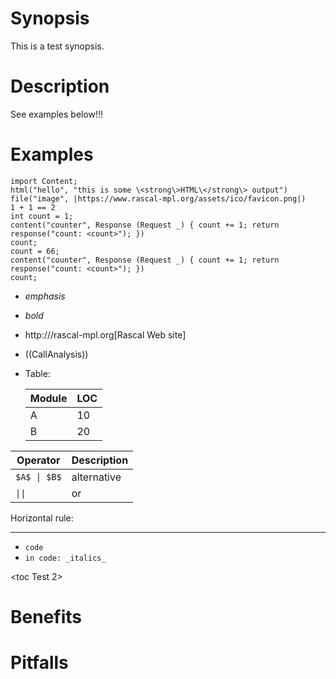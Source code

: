 # Synopsis
This is a test synopsis.
 
# Description
See examples below!!!

# Examples 
 
```rascal-shell
import Content; 
html("hello", "this is some \<strong\>HTML\</strong\> output")
file("image", |https://www.rascal-mpl.org/assets/ico/favicon.png|)
1 + 1 == 2
int count = 1;
content("counter", Response (Request _) { count += 1; return response("count: <count>"); })
count;
count = 66;
content("counter", Response (Request _) { count += 1; return response("count: <count>"); })
count;
```

* _emphasis_
* *bold*
* http:///rascal-mpl.org[Rascal Web site]
* ((CallAnalysis)) 
* Table:

  | Module | LOC |
  |--------|-----|
  | A      | 10 |
  | B      | 20 |
   
  
| Operator    | Description |
|------------|------------|
| `$A$ \| $B$` | alternative |
| `\|\|`       | or          |
   
Horizontal rule:

---

* `code`
* `in code: _italics_`

<toc Test 2>

# Benefits

# Pitfalls
